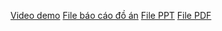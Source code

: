 [Video demo](https://drive.google.com/file/d/1JZg8FLFBNUiIRpC82LV7Th50KhhSTUt2/view?usp=sharing)
[File báo cáo đồ án](https://github.com/kaibagold/DoAn_CuoiKy/blob/master/NH%C3%93M-14_-X%C3%82Y%20D%E1%BB%B0NG%20%E1%BB%A8NG%20D%E1%BB%A4NG%20B%C3%81N%20CAFE%20HT%20COFFEE.docx)
[File PPT](https://github.com/kaibagold/DoAn_CuoiKy/blob/master/NH%C3%93M-14_-X%C3%82Y%20D%E1%BB%B0NG%20%E1%BB%A8NG%20D%E1%BB%A4NG%20B%C3%81N%20CAFE%20HT%20COFFEE.pptx)
[File PDF](https://github.com/kaibagold/DoAn_CuoiKy/blob/master/NH%C3%93M-14_-X%C3%82Y%20D%E1%BB%B0NG%20%E1%BB%A8NG%20D%E1%BB%A4NG%20B%C3%81N%20CAFE%20HT%20COFFEE.pdf)
